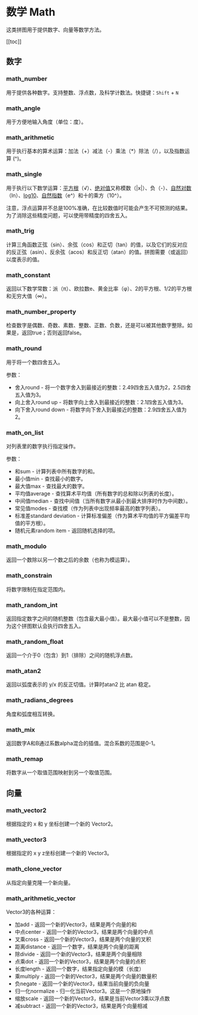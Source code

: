 # 数学 Math

这类拼图用于提供数字、向量等数学方法。

[[toc]]

## 数字

### math_number

用于提供各种数字。支持整数、浮点数，及科学计数法。快捷键：`Shift` + `N`

### math_angle

用于方便地输入角度（单位：度）。

### math_arithmetic

用于执行基本的算术运算：加法（+）减法（-）乘法（*）除法（/），以及指数运算 (^)。

### math_single

用于执行以下数学运算：[平方根](https://baike.baidu.com/item/%E5%B9%B3%E6%96%B9%E6%A0%B9/79171?fr=aladdin)（√）、[绝对值](https://baike.baidu.com/item/%E7%BB%9D%E5%AF%B9%E5%80%BC)又称模数（|x|）、负（-）、[自然对数](https://baike.baidu.com/item/%E8%87%AA%E7%84%B6%E5%AF%B9%E6%95%B0/270475?fromtitle=LN)（ln）、[log10](https://baike.baidu.com/item/%E5%AF%B9%E6%95%B0%E5%87%BD%E6%95%B0)、[自然指数](https://baike.baidu.com/item/%E8%87%AA%E7%84%B6%E6%8C%87%E6%95%B0/1196326#viewPageContent)（e^）和十的乘方（10^）。

注意，浮点运算并不总是100%准确，在比较数值时可能会产生不可预测的结果。为了消除这些精度问题，可以使用带精度的四舍五入。

### math_trig

计算三角函数正弦（sin）、余弦（cos）和正切（tan）的值，以及它们的反对应的反正弦（asin）、反余弦（acos）和反正切（atan）的值。拼图需要（或返回）以度表示的值。

### math_constant

返回以下数学常数：派（π）、欧拉数e、黄金比率（φ）、2的平方根、1/2的平方根和无穷大值（∞）。

### math_number_property

检查数字是偶数、奇数、素数、整数、正数、负数，还是可以被其他数字整除。如果是，返回true；否则返回false。

### math_round

用于将一个数四舍五入。

参数：
- 舍入round - 将一个数字舍入到最接近的整数：2.49四舍五入值为2，2.5四舍五入值为3。
- 向上舍入round up - 将数字向上舍入到最接近的整数：2.1四舍五入值为3。 
- 向下舍入round down - 将数字向下舍入到最接近的整数：2.9四舍五入值为2。

### math_on_list

对列表里的数字执行指定操作。

参数：
- 和sum - 计算列表中所有数字的和。
- 最小值min - 查找最小的数字。
- 最大值max - 查找最大的数字。
- 平均值average - 查找算术平均值（所有数字的总和除以列表的长度）。
- 中间值median - 查找中间值（当所有数字从最小到最大排序时作为中间数）。
- 常见值modes - 查找模（作为列表中出现频率最高的数字列表）。
- 标准差standard deviation - 计算标准偏差（作为算术平均值的平方偏差平均值的平方根）。
- 随机元素random item - 返回随机选择的项。

### math_modulo

返回一个数除以另一个数之后的余数（也称为模运算）。

### math_constrain

将数字限制在指定范围内。

### math_random_int

返回指定数字之间的随机整数（包含最大最小值）。最大最小值可以不是整数，因为这个拼图默认会执行四舍五入。

### math_random_float

返回一个介于0（包含）到1（排除）之间的随机浮点数。

### math_atan2

返回以弧度表示的 y/x 的反正切值。计算时atan2 比 atan 稳定。

### math_radians_degrees

角度和弧度相互转换。

### math_mix

返回数字A和B通过系数alpha混合的插值。混合系数的范围是0-1。

### math_remap

将数字从一个取值范围映射到另一个取值范围。

## 向量

### math_vector2

根据指定的 x 和 y 坐标创建一个新的 Vector2。

### math_vector3

根据指定的 x y z坐标创建一个新的 Vector3。

### math_clone_vector

从指定向量克隆一个新向量。

### math_arithmetic_vector

Vector3的各种运算：

- 加add - 返回一个新的Vector3，结果是两个向量的和
- 中点center - 返回一个新的Vector3，结果是两个向量的中点
- 叉乘cross - 返回一个新的Vector3，结果是两个向量的叉积
- 距离distance - 返回一个数字，结果是两个向量的距离
- 除divide - 返回一个新的Vector3，结果是两个向量相除
- 点乘dot - 返回一个新的Vector3，结果是两个向量的点积
- 长度length - 返回一个数字，结果指定向量的模（长度）
- 乘multiply - 返回一个新的Vector3，结果是两个向量的数量积
- 负negate - 返回一个新的Vector3，结果当前向量的负向量
- 归一化normalize - 归一化当前Vector3。这是一个原地操作
- 缩放scale - 返回一个新的Vector3，结果是当前Vector3乘以浮点数
- 减subtract - 返回一个新的Vector3，结果是两个向量相减
